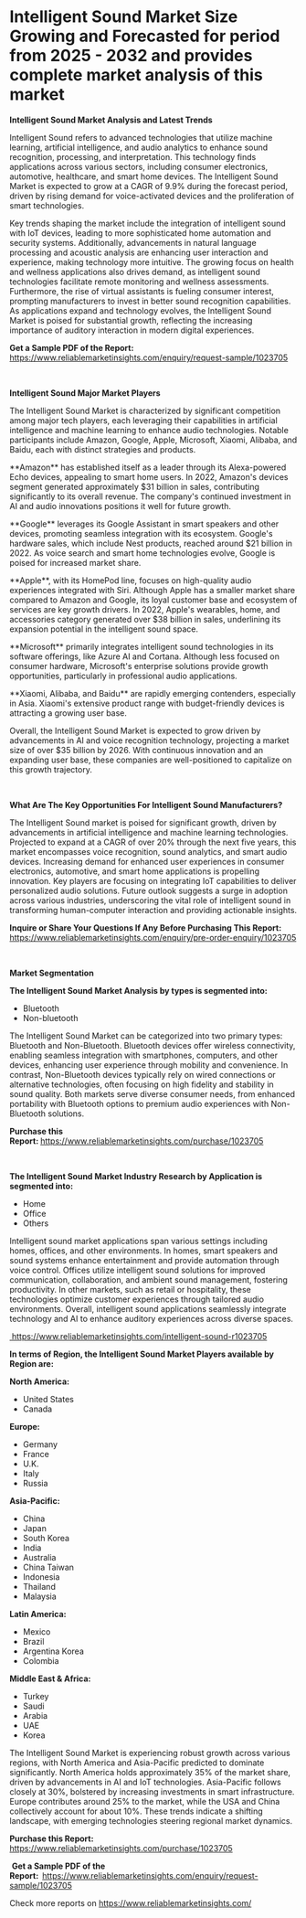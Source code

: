 <p><h1>Intelligent Sound Market Size Growing and Forecasted for period from 2025 - 2032 and provides complete market analysis of this market</h1></p><p><strong>Intelligent Sound Market Analysis and Latest Trends</strong></p>
<p><p>Intelligent Sound refers to advanced technologies that utilize machine learning, artificial intelligence, and audio analytics to enhance sound recognition, processing, and interpretation. This technology finds applications across various sectors, including consumer electronics, automotive, healthcare, and smart home devices. The Intelligent Sound Market is expected to grow at a CAGR of 9.9% during the forecast period, driven by rising demand for voice-activated devices and the proliferation of smart technologies.</p><p>Key trends shaping the market include the integration of intelligent sound with IoT devices, leading to more sophisticated home automation and security systems. Additionally, advancements in natural language processing and acoustic analysis are enhancing user interaction and experience, making technology more intuitive. The growing focus on health and wellness applications also drives demand, as intelligent sound technologies facilitate remote monitoring and wellness assessments. Furthermore, the rise of virtual assistants is fueling consumer interest, prompting manufacturers to invest in better sound recognition capabilities. As applications expand and technology evolves, the Intelligent Sound Market is poised for substantial growth, reflecting the increasing importance of auditory interaction in modern digital experiences.</p></p>
<p><strong>Get a Sample PDF of the Report:&nbsp;</strong> <a href="https://www.reliablemarketinsights.com/enquiry/request-sample/1023705?utm_campaign=2181&utm_medium=2&utm_source=Github&utm_content=ia&utm_term=05032025&utm_id=intelligent-sound">https://www.reliablemarketinsights.com/enquiry/request-sample/1023705</a></p>
<p>&nbsp;</p>
<p><strong>Intelligent Sound Major Market Players</strong></p>
<p><p>The Intelligent Sound Market is characterized by significant competition among major tech players, each leveraging their capabilities in artificial intelligence and machine learning to enhance audio technologies. Notable participants include Amazon, Google, Apple, Microsoft, Xiaomi, Alibaba, and Baidu, each with distinct strategies and products.</p><p>**Amazon** has established itself as a leader through its Alexa-powered Echo devices, appealing to smart home users. In 2022, Amazon's devices segment generated approximately $31 billion in sales, contributing significantly to its overall revenue. The company's continued investment in AI and audio innovations positions it well for future growth.</p><p>**Google** leverages its Google Assistant in smart speakers and other devices, promoting seamless integration with its ecosystem. Google's hardware sales, which include Nest products, reached around $21 billion in 2022. As voice search and smart home technologies evolve, Google is poised for increased market share.</p><p>**Apple**, with its HomePod line, focuses on high-quality audio experiences integrated with Siri. Although Apple has a smaller market share compared to Amazon and Google, its loyal customer base and ecosystem of services are key growth drivers. In 2022, Apple's wearables, home, and accessories category generated over $38 billion in sales, underlining its expansion potential in the intelligent sound space.</p><p>**Microsoft** primarily integrates intelligent sound technologies in its software offerings, like Azure AI and Cortana. Although less focused on consumer hardware, Microsoft's enterprise solutions provide growth opportunities, particularly in professional audio applications.</p><p>**Xiaomi, Alibaba, and Baidu** are rapidly emerging contenders, especially in Asia. Xiaomi's extensive product range with budget-friendly devices is attracting a growing user base.</p><p>Overall, the Intelligent Sound Market is expected to grow driven by advancements in AI and voice recognition technology, projecting a market size of over $35 billion by 2026. With continuous innovation and an expanding user base, these companies are well-positioned to capitalize on this growth trajectory.</p></p>
<p>&nbsp;</p>
<p><strong>What Are The Key Opportunities For Intelligent Sound Manufacturers?</strong></p>
<p><p>The Intelligent Sound market is poised for significant growth, driven by advancements in artificial intelligence and machine learning technologies. Projected to expand at a CAGR of over 20% through the next five years, this market encompasses voice recognition, sound analytics, and smart audio devices. Increasing demand for enhanced user experiences in consumer electronics, automotive, and smart home applications is propelling innovation. Key players are focusing on integrating IoT capabilities to deliver personalized audio solutions. Future outlook suggests a surge in adoption across various industries, underscoring the vital role of intelligent sound in transforming human-computer interaction and providing actionable insights.</p></p>
<p><strong>Inquire or Share Your Questions If Any Before Purchasing This Report:</strong> <a href="https://www.reliablemarketinsights.com/enquiry/pre-order-enquiry/1023705?utm_campaign=2181&utm_medium=2&utm_source=Github&utm_content=ia&utm_term=05032025&utm_id=intelligent-sound">https://www.reliablemarketinsights.com/enquiry/pre-order-enquiry/1023705</a></p>
<p>&nbsp;</p>
<p><strong>Market Segmentation</strong></p>
<p><strong>The Intelligent Sound Market Analysis by types is segmented into:</strong></p>
<p><ul><li>Bluetooth</li><li>Non-bluetooth</li></ul></p>
<p><p>The Intelligent Sound Market can be categorized into two primary types: Bluetooth and Non-Bluetooth. Bluetooth devices offer wireless connectivity, enabling seamless integration with smartphones, computers, and other devices, enhancing user experience through mobility and convenience. In contrast, Non-Bluetooth devices typically rely on wired connections or alternative technologies, often focusing on high fidelity and stability in sound quality. Both markets serve diverse consumer needs, from enhanced portability with Bluetooth options to premium audio experiences with Non-Bluetooth solutions.</p></p>
<p><strong>Purchase this Report:&nbsp;</strong><a href="https://www.reliablemarketinsights.com/purchase/1023705?utm_campaign=2181&utm_medium=2&utm_source=Github&utm_content=ia&utm_term=05032025&utm_id=intelligent-sound">https://www.reliablemarketinsights.com/purchase/1023705</a></p>
<p>&nbsp;</p>
<p><strong>The Intelligent Sound Market Industry Research by Application is segmented into:</strong></p>
<p><ul><li>Home</li><li>Office</li><li>Others</li></ul></p>
<p><p>Intelligent sound market applications span various settings including homes, offices, and other environments. In homes, smart speakers and sound systems enhance entertainment and provide automation through voice control. Offices utilize intelligent sound solutions for improved communication, collaboration, and ambient sound management, fostering productivity. In other markets, such as retail or hospitality, these technologies optimize customer experiences through tailored audio environments. Overall, intelligent sound applications seamlessly integrate technology and AI to enhance auditory experiences across diverse spaces.</p></p>
<p><a href="https://www.reliablemarketinsights.com/intelligent-sound-r1023705?utm_campaign=2181&utm_medium=2&utm_source=Github&utm_content=ia&utm_term=05032025&utm_id=intelligent-sound">&nbsp;https://www.reliablemarketinsights.com/intelligent-sound-r1023705</a></p>
<p><strong>In terms of Region, the Intelligent Sound Market Players available by Region are:</strong></p>
<p>
    <p> <strong> North America: </strong>
        <ul>
            <li>United States</li>
            <li>Canada</li>
        </ul>
        </p> 
    <p> <strong> Europe: </strong>
        <ul>
            <li>Germany</li>
            <li>France</li>
            <li>U.K.</li>
            <li>Italy</li>
            <li>Russia</li>
        </ul>
        </p> 
    <p> <strong> Asia-Pacific: </strong>
        <ul>
            <li>China</li>
            <li>Japan</li>
            <li>South Korea</li>
            <li>India</li>
            <li>Australia</li>
            <li>China Taiwan</li>
            <li>Indonesia</li>
            <li>Thailand</li>
            <li>Malaysia</li>
        </ul>
        </p> 
    <p> <strong> Latin America: </strong>
        <ul>
            <li>Mexico</li>
            <li>Brazil</li>
            <li>Argentina Korea</li>
            <li>Colombia</li>
        </ul>
        </p> 
    <p> <strong> Middle East & Africa: </strong>
        <ul>
            <li>Turkey</li>
            <li>Saudi</li>
            <li>Arabia</li>
            <li>UAE</li>
            <li>Korea</li>
        </ul>
    </p>
    </p>
<p><p>The Intelligent Sound Market is experiencing robust growth across various regions, with North America and Asia-Pacific predicted to dominate significantly. North America holds approximately 35% of the market share, driven by advancements in AI and IoT technologies. Asia-Pacific follows closely at 30%, bolstered by increasing investments in smart infrastructure. Europe contributes around 25% to the market, while the USA and China collectively account for about 10%. These trends indicate a shifting landscape, with emerging technologies steering regional market dynamics.</p></p>
<p><strong>Purchase this Report: </strong><a href="https://www.reliablemarketinsights.com/purchase/1023705?utm_campaign=2181&utm_medium=2&utm_source=Github&utm_content=ia&utm_term=05032025&utm_id=intelligent-sound">https://www.reliablemarketinsights.com/purchase/1023705</a></p>
<p>&nbsp;<strong>Get a Sample PDF of the Report:&nbsp;&nbsp;</strong><a href="https://www.reliablemarketinsights.com/enquiry/request-sample/1023705?utm_campaign=2181&utm_medium=2&utm_source=Github&utm_content=ia&utm_term=05032025&utm_id=intelligent-sound">https://www.reliablemarketinsights.com/enquiry/request-sample/1023705</a></p>
<p><strong></strong></p>
<p>Check more reports on <a href="https://www.reliablemarketinsights.com/?utm_campaign=2181&utm_medium=2&utm_source=Github&utm_content=ia&utm_term=05032025&utm_id=intelligent-sound">https://www.reliablemarketinsights.com/</a></p>